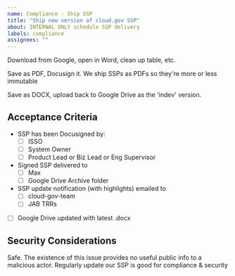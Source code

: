 ```yaml
---
name: Compliance - Ship SSP
title: "Ship new version of cloud.gov SSP"
about: INTERNAL ONLY schedule SSP delivery
labels: compliance
assignees: ""
---
```


Download from Google, open in Word, clean up table, etc.

Save as PDF, Docusign it. We ship SSPs as PDFs so they're more or less immutable

Save as DOCX, upload back to Google Drive as the 'indev' version.

## Acceptance Criteria

* SSP has been Docusigned by:
  * [ ] ISSO
  * [ ] System Owner
  * [ ] Product Lead or Biz Lead or Eng Supervisor
* Signed SSP delivered to
  * [ ] Max
  * [ ] Google Drive Archive folder
* SSP update notification (with highlights) emailed to
  * [ ] cloud-gov-team
  * [ ] JAB TRRs
* [ ] Google Drive updated with latest .docx
  

## Security Considerations

Safe. The existence of this issue provides no useful public info to a malicious actor. Regularly 
update our SSP is good for compliance & security

